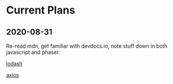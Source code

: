 # Current Plans

## 2020-08-31

Re-read mdn, get familiar with devdocs.io, note stuff down in both javascript and 
phaser.

[lodash](https://devdocs.io/lodash~4/)

[axios](https://github.com/axios/axios)
